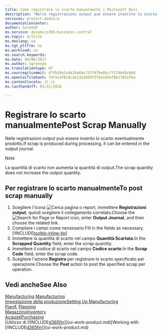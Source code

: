```yaml
---
title: Come registrare lo scarto manualmente | Microsoft Docs
description: "Nelle registrazioni output può essere inserito lo scarto eventualmente prodotto. Si noti che la quantità di scarto non va ad aumentare la quantità di output."
services: project-madeira
documentationcenter: 
author: SorenGP
ms.service: dynamics365-business-central
ms.topic: article
ms.devlang: na
ms.tgt_pltfrm: na
ms.workload: na
ms.search.keywords: 
ms.date: 09/06/2017
ms.author: sgroespe
ms.translationtype: HT
ms.sourcegitcommit: d7fb34e1c9428a64c71ff47be8bcff174649c00d
ms.openlocfilehash: fd7acef0c0c4a132eb0975f6e145ef861703afba
ms.contentlocale: it-it
ms.lasthandoff: 03/22/2018

---
```

# <a name="post-scrap-manually"></a><span data-ttu-id="5de1a-104">Registrare lo scarto manualmente</span><span class="sxs-lookup"><span data-stu-id="5de1a-104">Post Scrap Manually</span></span>
<span data-ttu-id="5de1a-105">Nelle registrazioni output può essere inserito lo scarto eventualmente prodotto.</span><span class="sxs-lookup"><span data-stu-id="5de1a-105">If scrap is produced during processing, it can be entered in the output journal.</span></span> 

> [!NOTE]
> <span data-ttu-id="5de1a-106">La quantità di scarto non aumenta la quantità di output.</span><span class="sxs-lookup"><span data-stu-id="5de1a-106">The scrap quantity does not increase the output quantity.</span></span>  

## <a name="to-post-scrap-manually"></a><span data-ttu-id="5de1a-107">Per registrare lo scarto manualmente</span><span class="sxs-lookup"><span data-stu-id="5de1a-107">To post scrap manually</span></span>  
1. <span data-ttu-id="5de1a-108">Scegliere l'icona ![Cerca pagina o report](media/ui-search/search_small.png "icona Cerca pagina o report"), immettere **Registrazioni output**, quindi scegliere il collegamento correlato.</span><span class="sxs-lookup"><span data-stu-id="5de1a-108">Choose the ![Search for Page or Report](media/ui-search/search_small.png "Search for Page or Report icon") icon, enter **Output Journal**, and then choose the related link.</span></span>  
2. <span data-ttu-id="5de1a-109">Compilare i campi come necessario.</span><span class="sxs-lookup"><span data-stu-id="5de1a-109">Fill in the fields as necessary.</span></span> [!INCLUDE[tooltip-inline-tip](includes/tooltip-inline-tip_md.md)]  
3. <span data-ttu-id="5de1a-110">Immettere la quantità di scarto nel campo **Quantità Scartata**.</span><span class="sxs-lookup"><span data-stu-id="5de1a-110">In the **Scrapped Quantity** field, enter the scrap quantity.</span></span>  
4. <span data-ttu-id="5de1a-111">Immettere il codice di scarto nel campo **Codice scarto**.</span><span class="sxs-lookup"><span data-stu-id="5de1a-111">In the **Scrap Code** field, enter the scrap code.</span></span>  
5. <span data-ttu-id="5de1a-112">Scegliere l'azione **Registra** per registrare lo scarto specificato per operazione.</span><span class="sxs-lookup"><span data-stu-id="5de1a-112">Choose the **Post** action to post the specified scrap per operation.</span></span>  

## <a name="see-also"></a><span data-ttu-id="5de1a-113">Vedi anche</span><span class="sxs-lookup"><span data-stu-id="5de1a-113">See Also</span></span>  
<span data-ttu-id="5de1a-114">[Manufacturing](production-manage-manufacturing.md)  </span><span class="sxs-lookup"><span data-stu-id="5de1a-114">[Manufacturing](production-manage-manufacturing.md)  </span></span>  
[<span data-ttu-id="5de1a-115">Impostazione della produzione</span><span class="sxs-lookup"><span data-stu-id="5de1a-115">Setting Up Manufacturing</span></span>](production-configure-production-processes.md)  
<span data-ttu-id="5de1a-116">[Pianif.](production-planning.md)    </span><span class="sxs-lookup"><span data-stu-id="5de1a-116">[Planning](production-planning.md)    </span></span>  
[<span data-ttu-id="5de1a-117">Magazzino</span><span class="sxs-lookup"><span data-stu-id="5de1a-117">Inventory</span></span>](inventory-manage-inventory.md)  
[<span data-ttu-id="5de1a-118">Acquisti</span><span class="sxs-lookup"><span data-stu-id="5de1a-118">Purchasing</span></span>](purchasing-manage-purchasing.md)  
<span data-ttu-id="5de1a-119">[Utilizzo di [!INCLUDE[d365fin](includes/d365fin_md.md)]](ui-work-product.md)</span><span class="sxs-lookup"><span data-stu-id="5de1a-119">[Working with [!INCLUDE[d365fin](includes/d365fin_md.md)]](ui-work-product.md)</span></span>

